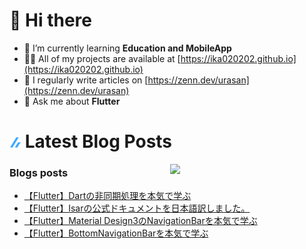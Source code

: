 # 👋 Hi there

- 🌱 I’m currently learning **Education and MobileApp**
- 👨‍💻 All of my projects are available at [https://ika020202.github.io](https://ika020202.github.io)
- 📝 I regularly write articles on [https://zenn.dev/urasan](https://zenn.dev/urasan)
- 💬 Ask me about **Flutter**

# ![zenn](./assets/zenn.png) Latest Blog Posts

<p><img align="right" width="49%" src="https://github-readme-stats.vercel.app/api/top-langs?username=ika020202&show_icons=true&locale=en&layout=compact"/></p>

### Blogs posts
<!-- BLOG-POST-LIST:START -->
- [【Flutter】Dartの非同期処理を本気で学ぶ](https://zenn.dev/urasan/articles/f6613470658de1)
- [【Flutter】Isarの公式ドキュメントを日本語訳しました。](https://zenn.dev/urasan/articles/16cb45968b8e13)
- [【Flutter】Material Design3のNavigationBarを本気で学ぶ](https://zenn.dev/urasan/articles/e9b18c47d1747d)
- [【Flutter】BottomNavigationBarを本気で学ぶ](https://zenn.dev/urasan/articles/5bb85a54fb23fb)
<!-- BLOG-POST-LIST:END -->

